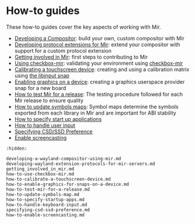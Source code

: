 # How-to guides
These how-to guides cover the key aspects of working with Mir.

- [Developing a Compositor](developing-a-wayland-compositor-using-mir.md): build your own, custom compositor with Mir
- [Developing protocol extensions for Mir](developing-wayland-extension-protocols-for-mir-servers.md): extend your compositor with support for a custom protocol extension
- [Getting involved in Mir](getting_involved_in_mir.md): first steps to contributing to Mir
- [Using checkbox-mir](how-to-use-checkbox-mir.md): validating your environment using [checkbox-mir](https://snapcraft.io/checkbox-mir)
- [Calibrating a touchscreen device](how-to-calibrate-a-touchscreen-device.md): creating and using a calibration matrix using [the libinput snap](https://snapcraft.io/libinput)
- [Enabling graphics on a device](how-to-enable-graphics-for-snaps-on-a-device.md): creating a graphics userspace provider snap for a new board
- [How to test Mir for a release](how-to-test-mir-for-a-release.md): The testing procedure followed for each Mir release to ensure quality
- [How to update symbols maps](how-to-update-symbols-map.md): Symbol maps determine the symbols exported from each library in Mir and are important for ABI stability
- [How to specify start up applications](how-to-specify-startup-apps.md)
- [How to handle user input](how-to-handle-keyboard-input.md)
- [Specifying CSD/SSD Preference](specifying-csd-ssd-preference.md)
- [Enable screencasting](how-to-enable-screencasting.md)

```{toctree}
:hidden:

developing-a-wayland-compositor-using-mir.md
developing-wayland-extension-protocols-for-mir-servers.md
getting_involved_in_mir.md
how-to-use-checkbox-mir.md
how-to-calibrate-a-touchscreen-device.md
how-to-enable-graphics-for-snaps-on-a-device.md
how-to-test-mir-for-a-release.md
how-to-update-symbols-map.md
how-to-specify-startup-apps.md
how-to-handle-keyboard-input.md
specifying-csd-ssd-preference.md
how-to-enable-screencasting.md
```

